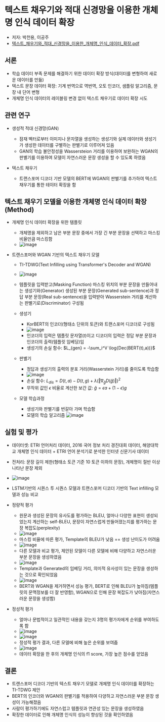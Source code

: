 텍스트 채우기와 적대 신경망을 이용한 개체명 인식 데이터 확장
=========================================================

- 저자: 박천용, 이공주
- [텍스트_채우기와_적대_신경망을_이용한_개체명_인식_데이터_확장.pdf](/uploads/e09ede6cf9ca8813cf1b7dee4c8be9a7/텍스트_채우기와_적대_신경망을_이용한_개체명_인식_데이터_확장.pdf)

서론
---------

- 학습 데이터 부족 문제를 해결하기 위한 데이터 확장 방식(데이터를 변형하여 새로운 데이터를 만듦)
- 텍스트 문장 데이터 확장: 기계 번역으로 역번역, 오토 인코더, 샘플링 알고리즘, 문장 내 단어 변형
- 개체명 인식 데이터의 레이블링 변경 없이 텍스트 채우기로 데이터 확장 시도

관련 연구
---------------

- 생성적 적대 신경망(GAN)
  - 잠재 벡터로부터 이미지나 문자열을 생성하는 생성기와 실제 데이터와 생성기가 생성한 데이터를 구별하는 판별기로 이루어져 있음
  - GAN의 학습 불안정성을 Wassersteion 거리를 이용하여 보완하는 WGAN의 판별기를 이용하여 모델이 자연스러운 문장 생성을 할 수 있도록 하였음

- 텍스트 채우기
  - 트랜스포머 디코더 기반 모델의 BERT에 WGAN의 판별기를 추가하여 텍스트 채우기를 통한 테이터 확장을 함

텍스트 채우기 모델을 이용한 개체명 인식 데이터 확장(Method)
--------------------------------------------------------

- 개체명 인식 데이터 확장을 위한 템플릿
  - 개체명을 제외하고 남은 부분 문장 중에서 가장 긴 부분 문장을 선택하고 마스킹 비율만큼 마스킹함
  - ![image](https://user-images.githubusercontent.com/49019184/221734969-715103e1-dfd1-490b-9720-952066c26283.png)

- 트랜스포머와 WGAN 기반의 텍스트 채우기 모델
  - TI-TDWG(Text Infilling using Transformer's Decoder and WGAN)
  - ![image](https://user-images.githubusercontent.com/49019184/221734979-4b39af98-be44-466f-985b-ef9a7880d199.png)
  - 템플릿을 입력받고(Masking Function) 마스킹 위치의 부분 문장을 만들어내는 생성기와(Generator) 생성된 부분 문장(Generated sub-sentence)과 정답 부분 문장(Real sub-sentence)을 입력받아 Wasserstein 거리를 계산하는 판별기로(Discriminator) 구성됨
  - 생성기
    - KorBERT의 인코더(형태소 단위의 토큰)와 트랜스포머 디코더로 구성됨
    - ![image](https://user-images.githubusercontent.com/49019184/221735003-f4855cfa-ff5f-48bd-9b4c-ed60277cb668.png)
    - 인코더의 입력은 템플릿 문자열($t$)이고 디코더의 입력은 정답 부분 문장과 인코더의 출력(템플릿 임베딩)임
    - 생성기의 손실 함수: $L_{gen} = -\sum_i^V \log{Dec(BERT(t),a))}$

  - 판별기
    - 정답과 생성기의 출력의 분포 거리(Wasserstein 거리)를 줄이도록 학습함
    - ![image](https://user-images.githubusercontent.com/49019184/221735019-946771dd-817e-46b7-8235-5e91a7e53c34.png)
    - 손실 함수: $L_{dis} = D(t,a)-D(t,g)+\lambda(\Vert\nabla_{\hat{g}}D(\hat{g})\Vert)^2$
    - 무작위 값인 $\epsilon$ 비율로 계산한 보간 값: $\hat{g} = \epsilon a+(1-\epsilon)g$

  - 모델 학습과정
    - 생성기와 판별기를 번갈아 가며 학습함
    - 모델의 학습 알고리즘 ![image](https://user-images.githubusercontent.com/49019184/221735041-e9f1c242-a8ac-4be0-b1ab-828d39d914c8.png)


실험 및 평가
----------------

- 데이터셋: ETRI 언어처리 데이터, 2016 국어 정보 처리 경진대회 데이터, 해양대학교 개체명 인식 데이터 + ETRI 언어 분석기로 분석한 인터넷 신문기사 데이터
- 전처리: 문장 길이 제한(형태소 토큰 기준 10 토큰 이하의 문장), 개체명이 절반 이상 나타난 문장 제외
- ![image](https://user-images.githubusercontent.com/49019184/221735062-87242e98-c86e-464c-b10e-5533e600ef6a.png)
- LSTM기반의 시퀀스 투 시퀀스 모델과 트랜스포머 디코더 기반의 Text infilling 모델과 성능 비교

- 정량적 평가
  - 원문과 생성된 문장의 유사도를 평가하는 BLEU, 얼마나 다양한 표현이 생성되었는지 계산하는 self-BLEU, 문장이 자연스럽게 만들어졌는지를 평가하는 문장 복잡도(perplexity)
  - ![image](https://user-images.githubusercontent.com/49019184/221735075-c70de565-d132-4b6b-8e57-878b744f8692.png)
  - 마스킹 비율에 따른 평가, Template의 BLEU가 낮음 == 생성 난이도가 어려움
  - ![image](https://user-images.githubusercontent.com/49019184/221735088-30ba8edc-9c60-4f68-84dd-54d1f323d32b.png)
  - 다른 모델과 비교 평가, 제안된 모델이 다른 모델에 비해 다양하고 자연스러운 부분 문장을 생성하였음
  - ![image](https://user-images.githubusercontent.com/49019184/221735103-9e78c615-258c-468f-b2e9-47d4fc3af520.png)
  - Template과 Generated의 임베딩 거리, 의미적 유사성이 있는 문장을 생성하는 것으로 확인되었음
  - ![image](https://user-images.githubusercontent.com/49019184/221735117-5484a2a5-21c9-48ce-8475-890285f9cf14.png)
  - BERT와 WGAN을 제거하면서 성능 평가, BERT로 인해 BLEU가 높아짐(템플릿의 문맥정보를 더 잘 반영함), WGAN으로 인해 문장 복잡도가 낮아짐(자연스러운 문장을 생성함)

- 정성적 평가
  - 얼마나 문법적이고 일관적인 내용을 갖는지 3명의 평가자에게 순위를 부여하도록 함
  - ![image](https://user-images.githubusercontent.com/49019184/221735129-4331094c-6669-493b-9f99-907f28b9b960.png)
  - ![image](https://user-images.githubusercontent.com/49019184/221735143-db2efb71-16be-4c4b-bd4c-391f2beb19c3.png)
  - 정성적 평가 결과, 다른 모델에 비해 높은 순위를 보여줌
  - ![image](https://user-images.githubusercontent.com/49019184/221735159-6f7e5840-4ef3-44b9-87b2-a6fbadab26b9.png)
  - 데이터 확장을 한 후의 개체명 인식의 f1 score, 가장 높은 점수를 얻었음

결론
------

- 트랜스포머 디코더 기반의 텍스트 채우기 모델로 개체명 인식 데이터를 확장하는 TI-TDWG 제안
- BERT의 인코더와 WGAN의 판별기를 적용하여 다양하고 자연스러운 부분 문장 생성이 가능해졌음
- 사람이 평가하기에도 자연스럽고 템플릿과 연관성 있는 문장을 생성하였음
- 확장한 데이터로 인해 개체명 인식의 성능이 향상된 것을 확인하였음
